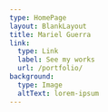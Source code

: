 ```yaml
---
type: HomePage
layout: BlankLayout
title: Mariel Guerra
link:
  type: Link
  label: See my works
  url: /portfolio/
background:
  type: Image
  altText: lorem-ipsum
---
```

